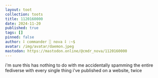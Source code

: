```yaml
---
layout: toot
collection: toots
title: 1120160000
date: 2024-11-20
published: true
tags: []
pinned: false
author: ⸸ commander ░ nova ⸸ :~$
avatar: /img/avatar/daemon.jpeg
mastodon: https://mastodon.online/@cmdr_nova/1120160000
---
```


i'm sure this has nothing to do with me accidentally spamming the entire fediverse with every single thing i've published on a website, twice
